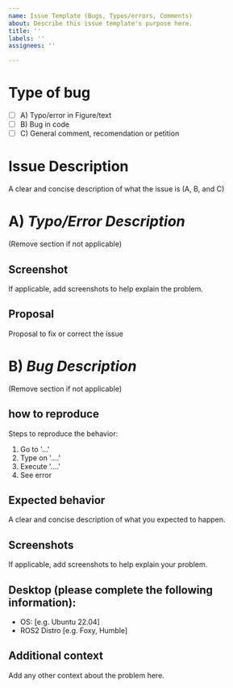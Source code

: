 ```yaml
---
name: Issue Template (Bugs, Typos/errors, Comments)
about: Describe this issue template's purpose here.
title: ''
labels: ''
assignees: ''

---
```


# Type of bug
- [ ] A) Typo/error in Figure/text
- [ ] B) Bug in code
- [ ] C) General comment, recomendation or petition 

# Issue Description
A clear and concise description of what the issue is (A, B, and C)

# A) *Typo/Error Description*
(Remove section if not applicable)

## Screenshot
If applicable, add screenshots to help explain the problem.

## Proposal
Proposal to fix or correct the issue

# B) *Bug Description*
(Remove section if not applicable)

## how to reproduce
Steps to reproduce the behavior:
1. Go to '...'
2. Type on '....'
3. Execute '....'
4. See error

## Expected behavior
A clear and concise description of what you expected to happen.

## Screenshots
If applicable, add screenshots to help explain your problem.

## Desktop (please complete the following information):
 - OS: [e.g. Ubuntu 22.04]
 - ROS2 Distro [e.g. Foxy, Humble]


## Additional context
Add any other context about the problem here.
